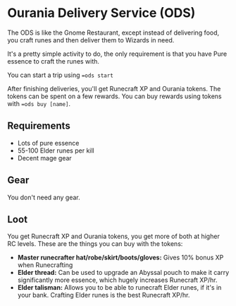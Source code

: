 # Ourania Delivery Service \(ODS\)

The ODS is like the Gnome Restaurant, except instead of delivering food, you craft runes and then deliver them to Wizards in need.

It's a pretty simple activity to do, the only requirement is that you have Pure essence to craft the runes with.

 You can start a trip using `=ods start`

After finishing deliveries, you'll get Runecraft XP and Ourania tokens. The tokens can be spent on a few rewards. You can buy rewards using tokens with `=ods buy [name]`.

## Requirements

* Lots of pure essence 
* 55-100 Elder runes per kill
* Decent mage gear

## Gear

You don't need any gear.

## Loot

You get Runecraft XP and Ourania tokens, you get more of both at higher RC levels. These are the things you can buy with the tokens:

* **Master runecrafter hat/robe/skirt/boots/gloves:** Gives 10% bonus XP when Runecrafting
* **Elder thread:** Can be used to upgrade an Abyssal pouch to make it carry significantly more essence, which hugely increases Runecraft XP/hr.
* **Elder talisman:** Allows you to be able to runecraft Elder runes, if it's in your bank. Crafting Elder runes is the best Runecraft XP/hr.

